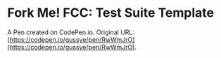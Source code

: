 # Fork Me! FCC: Test Suite Template

A Pen created on CodePen.io. Original URL: [https://codepen.io/gussye/pen/RwWmJrO](https://codepen.io/gussye/pen/RwWmJrO).


